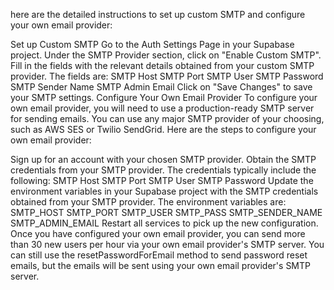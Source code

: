 here are the detailed instructions to set up custom SMTP and configure your own email provider:

Set up Custom SMTP
Go to the Auth Settings Page in your Supabase project.
Under the SMTP Provider section, click on "Enable Custom SMTP".
Fill in the fields with the relevant details obtained from your custom SMTP provider. The fields are:
SMTP Host
SMTP Port
SMTP User
SMTP Password
SMTP Sender Name
SMTP Admin Email
Click on "Save Changes" to save your SMTP settings.
Configure Your Own Email Provider
To configure your own email provider, you will need to use a production-ready SMTP server for sending emails. You can use any major SMTP provider of your choosing, such as AWS SES or Twilio SendGrid. Here are the steps to configure your own email provider:

Sign up for an account with your chosen SMTP provider.
Obtain the SMTP credentials from your SMTP provider. The credentials typically include the following:
SMTP Host
SMTP Port
SMTP User
SMTP Password
Update the environment variables in your Supabase project with the SMTP credentials obtained from your SMTP provider. The environment variables are:
SMTP_HOST
SMTP_PORT
SMTP_USER
SMTP_PASS
SMTP_SENDER_NAME
SMTP_ADMIN_EMAIL
Restart all services to pick up the new configuration.
Once you have configured your own email provider, you can send more than 30 new users per hour via your own email provider's SMTP server. You can still use the resetPasswordForEmail method to send password reset emails, but the emails will be sent using your own email provider's SMTP server.
